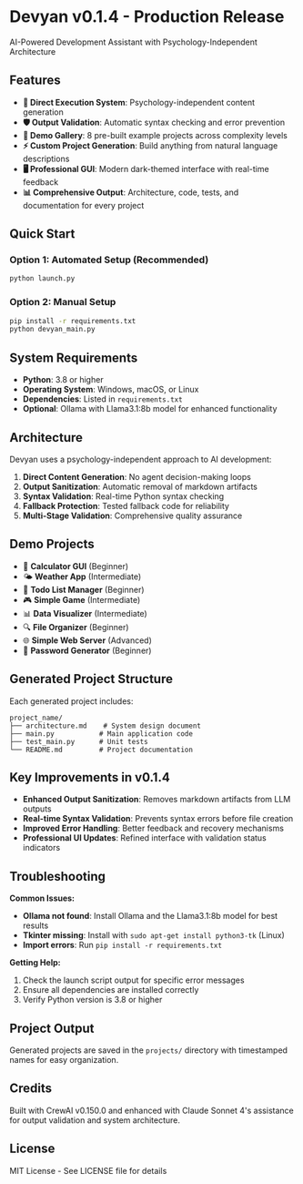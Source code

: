 # Devyan v0.1.4 - Production Release

AI-Powered Development Assistant with Psychology-Independent Architecture

## Features

- **🚀 Direct Execution System**: Psychology-independent content generation
- **🛡️ Output Validation**: Automatic syntax checking and error prevention
- **🎯 Demo Gallery**: 8 pre-built example projects across complexity levels
- **⚡ Custom Project Generation**: Build anything from natural language descriptions
- **🖥️ Professional GUI**: Modern dark-themed interface with real-time feedback
- **📊 Comprehensive Output**: Architecture, code, tests, and documentation for every project

## Quick Start

### Option 1: Automated Setup (Recommended)
```bash
python launch.py
```

### Option 2: Manual Setup
```bash
pip install -r requirements.txt
python devyan_main.py
```

## System Requirements

- **Python**: 3.8 or higher
- **Operating System**: Windows, macOS, or Linux
- **Dependencies**: Listed in `requirements.txt`
- **Optional**: Ollama with Llama3.1:8b model for enhanced functionality

## Architecture

Devyan uses a psychology-independent approach to AI development:

1. **Direct Content Generation**: No agent decision-making loops
2. **Output Sanitization**: Automatic removal of markdown artifacts
3. **Syntax Validation**: Real-time Python syntax checking
4. **Fallback Protection**: Tested fallback code for reliability
5. **Multi-Stage Validation**: Comprehensive quality assurance

## Demo Projects

- 📱 **Calculator GUI** (Beginner)
- 🌤️ **Weather App** (Intermediate) 
- 📝 **Todo List Manager** (Beginner)
- 🎮 **Simple Game** (Intermediate)
- 📊 **Data Visualizer** (Intermediate)
- 🔍 **File Organizer** (Beginner)
- 🌐 **Simple Web Server** (Advanced)
- 🔐 **Password Generator** (Beginner)

## Generated Project Structure

Each generated project includes:
```
project_name/
├── architecture.md    # System design document
├── main.py           # Main application code
├── test_main.py      # Unit tests
└── README.md         # Project documentation
```

## Key Improvements in v0.1.4

- **Enhanced Output Sanitization**: Removes markdown artifacts from LLM outputs
- **Real-time Syntax Validation**: Prevents syntax errors before file creation
- **Improved Error Handling**: Better feedback and recovery mechanisms
- **Professional UI Updates**: Refined interface with validation status indicators

## Troubleshooting

**Common Issues:**

- **Ollama not found**: Install Ollama and the Llama3.1:8b model for best results
- **Tkinter missing**: Install with `sudo apt-get install python3-tk` (Linux)
- **Import errors**: Run `pip install -r requirements.txt`

**Getting Help:**

1. Check the launch script output for specific error messages
2. Ensure all dependencies are installed correctly
3. Verify Python version is 3.8 or higher

## Project Output

Generated projects are saved in the `projects/` directory with timestamped names for easy organization.

## Credits

Built with CrewAI v0.150.0 and enhanced with Claude Sonnet 4's assistance for output validation and system architecture.

## License

MIT License - See LICENSE file for details

